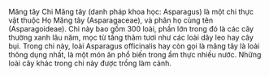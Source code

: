 Măng tây
Chi Măng tây (danh pháp khoa học: Asparagus) là một chi thực vật thuộc Họ Măng tây (Asparagaceae), và phân họ cùng tên (Asparagoideae). Chi này bao gồm 300 loài, phần lớn trong đó là các cây thường xanh lâu năm, mọc từ tầng thảm tươi như các loài dây leo hay cây bụi. Trong chi này, loài Asparagus officinalis hay còn gọi là măng tây là loài thông dụng nhất, là một món ăn phổ biến trong ẩm thực nhiều nước. Những loài cây khác trong chi này được trồng làm cảnh.